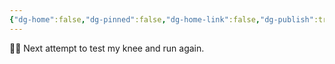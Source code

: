 ```yaml
---
{"dg-home":false,"dg-pinned":false,"dg-home-link":false,"dg-publish":true,"tags":["dgblip"],"disabled rules":["yaml-title","yaml-title-alias","file-name-heading"],"title":"philipp on mastodon @ 2024-05-07","created-date":"2024-05-07T04:23:33","id":112397897811440670,"updated-date":"2025-05-02T08:50:44","dg-path":"blips/112397897811440676.md","permalink":"/blips/112397897811440676/","dgPassFrontmatter":true}
---
```



🏃‍♂️ Next attempt to test my knee and run again.




